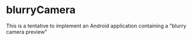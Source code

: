 # blurryCamera
This is a tentative to implement an Android application containing a "blurry camera preview"
